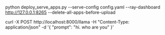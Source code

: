 python deploy_serve_apps.py --serve-config config.yaml --ray-dashboard http://127.0.0.1:8265 --delete-all-apps-before-upload

curl -X POST http://localhost:8000/llama -H "Content-Type: application/json"   -d '{ "prompt": "hi. who are you" }'